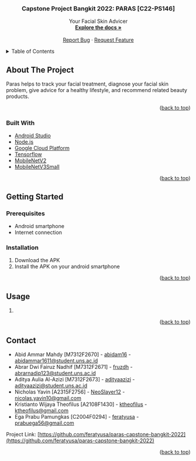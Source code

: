 <div id="top"></div>
<!--
*** Thanks for checking out the Best-README-Template. If you have a suggestion
*** that would make this better, please fork the repo and create a pull request
*** or simply open an issue with the tag "enhancement".
*** Don't forget to give the project a star!
*** Thanks again! Now go create something AMAZING! :D
-->

<!-- PROJECT SHIELDS -->
<!--
*** I'm using markdown "reference style" links for readability.
*** Reference links are enclosed in brackets [ ] instead of parentheses ( ).
*** See the bottom of this document for the declaration of the reference variables
*** for contributors-url, forks-url, etc. This is an optional, concise syntax you may use.
*** https://www.markdownguide.org/basic-syntax/#reference-style-links
-->

<!-- PROJECT LOGO -->
<br />
<div align="center">
  <!-- <a href="https://github.com/feratyusa/paras-capstone-bangkit-2022">
    <img src="images/logo.png" alt="Logo" width="80" height="80">
  </a> -->

<h3 align="center">Capstone Project Bangkit 2022: PARAS [C22-PS146]</h3>

  <p align="center">
    Your Facial Skin Advicer
    <br />
    <a href="https://github.com/feratyusa/paras-capstone-bangkit-2022"><strong>Explore the docs »</strong></a>
    <br />
    <br />
    <!-- <a href="https://github.com/github_username/repo_name">View Demo</a>
    · -->
    <a href="https://github.com/feratyusa/paras-capstone-bangkit-2022/issues">Report Bug</a>
    ·
    <a href="https://github.com/feratyusa/paras-capstone-bangkit-2022/issues">Request Feature</a>
  </p>
</div>

<!-- TABLE OF CONTENTS -->
<details>
  <summary>Table of Contents</summary>
  <ol>
    <li>
      <a href="#about-the-project">About The Project</a>
      <ul>
        <li><a href="#built-with">Built With</a></li>
      </ul>
    </li>
    <li>
      <a href="#getting-started">Getting Started</a>
      <ul>
        <li><a href="#prerequisites">Prerequisites</a></li>
        <li><a href="#installation">Installation</a></li>
      </ul>
    </li>
    <li><a href="#usage">Usage</a></li>
    <!-- <li><a href="#roadmap">Roadmap</a></li> -->
    <li><a href="#contributing">Contributing</a></li>
    <!-- <li><a href="#license">License</a></li> -->
    <li><a href="#contact">Contact</a></li>
    <!-- <li><a href="#acknowledgments">Acknowledgments</a></li> -->
  </ol>
</details>

<!-- ABOUT THE PROJECT -->

## About The Project

<!-- [![Product Name Screen Shot][product-screenshot]](https://example.com) -->

<!-- Here's a blank template to get started: To avoid retyping too much info. Do a search and replace with your text editor for the following: `github_username`, `repo_name`, `twitter_handle`, `linkedin_username`, `email_client`, `email`, `project_title`, `project_description` -->

Paras helps to track your facial treatment, diagnose your facial skin problem, give advice for a healthy lifestyle, and recommend related beauty products.

<p align="right">(<a href="#top">back to top</a>)</p>

### Built With

- [Android Studio](https://developer.android.com/studio)
- [Node.js](https://nodejs.org/en/)
- [Google Cloud Platform](https://cloud.google.com/gcp/)
- [Tensorflow](https://www.tensorflow.org/)
- [MobileNetV2](https://keras.io/api/applications/mobilenet/#mobilenetv2-function)
- [MobileNetV3Small](https://keras.io/api/applications/mobilenet/#mobilenetv3small-function)

<p align="right">(<a href="#top">back to top</a>)</p>

<!-- GETTING STARTED -->

## Getting Started

<!-- This is an example of how you may give instructions on setting up your project locally.
To get a local copy up and running follow these simple example steps. -->

### Prerequisites

<!-- This is an example of how to list things you need to use the software and how to install them. -->

- Android smartphone
- Internet connection

### Installation

1. Download the APK
2. Install the APK on your android smartphone

<p align="right">(<a href="#top">back to top</a>)</p>

<!-- USAGE EXAMPLES -->

## Usage

1.

<p align="right">(<a href="#top">back to top</a>)</p>

<!-- ROADMAP -->
<!-- ## Roadmap

- [ ] Feature 1
- [ ] Feature 2
- [ ] Feature 3
    - [ ] Nested Feature

See the [open issues](https://github.com/github_username/repo_name/issues) for a full list of proposed features (and known issues).

<p align="right">(<a href="#top">back to top</a>)</p> -->

<!-- CONTRIBUTING -->
<!-- ## Contributing

Contributions are what make the open source community such an amazing place to learn, inspire, and create. Any contributions you make are **greatly appreciated**.

If you have a suggestion that would make this better, please fork the repo and create a pull request. You can also simply open an issue with the tag "enhancement".
Don't forget to give the project a star! Thanks again!

1. Fork the Project
2. Create your Feature Branch (`git checkout -b feature/AmazingFeature`)
3. Commit your Changes (`git commit -m 'Add some AmazingFeature'`)
4. Push to the Branch (`git push origin feature/AmazingFeature`)
5. Open a Pull Request

<p align="right">(<a href="#top">back to top</a>)</p> -->

<!-- LICENSE -->
<!-- ## License

Distributed under the MIT License. See `LICENSE.txt` for more information.

<p align="right">(<a href="#top">back to top</a>)</p> -->

<!-- CONTACT -->

## Contact

- Abid Ammar Mahdy [M7312F2670] - [abidam16](https://github.com/abidam16) - abidammar1611@student.uns.ac.id
- Abrar Dwi Fairuz Nadhif [M7312F2671] - [fruzdh](https://github.com/fruzdh) - abrarnadip123@student.uns.ac.id
- Aditya Aulia Al-Azizi [M7312F2673] - [adityaazizi](https://github.com/adityaazizi) - adityaazizi@student.uns.ac.id
- Nicholas Yavin [A2315F2756] - [NeoSlayer12](https://github.com/NeoSlayer12) - nicolas.yavin10@gmail.com
- Kristianto Wijaya Theofilus [A2108F1430] - [ktheofilus](https://github.com/ktheofilus) - ktheofilus@gmail.com
- Ega Prabu Pamungkas [C2004F0294] - [feratyusa](https://github.com/feratyusa) - prabuega56@gmail.com

Project Link: [https://github.com/feratyusa/paras-capstone-bangkit-2022](https://github.com/feratyusa/paras-capstone-bangkit-2022)

<p align="right">(<a href="#top">back to top</a>)</p>

<!-- ACKNOWLEDGMENTS -->
<!-- ## Acknowledgments

* []()
* []()
* []()

<p align="right">(<a href="#top">back to top</a>)</p> -->

<!-- MARKDOWN LINKS & IMAGES -->
<!-- https://www.markdownguide.org/basic-syntax/#reference-style-links -->
<!-- [contributors-shield]: https://img.shields.io/github/contributors/github_username/repo_name.svg?style=for-the-badge
[contributors-url]: https://github.com/github_username/repo_name/graphs/contributors
[forks-shield]: https://img.shields.io/github/forks/github_username/repo_name.svg?style=for-the-badge
[forks-url]: https://github.com/github_username/repo_name/network/members
[stars-shield]: https://img.shields.io/github/stars/github_username/repo_name.svg?style=for-the-badge
[stars-url]: https://github.com/github_username/repo_name/stargazers
[issues-shield]: https://img.shields.io/github/issues/github_username/repo_name.svg?style=for-the-badge
[issues-url]: https://github.com/github_username/repo_name/issues
[license-shield]: https://img.shields.io/github/license/github_username/repo_name.svg?style=for-the-badge
[license-url]: https://github.com/github_username/repo_name/blob/master/LICENSE.txt
[linkedin-shield]: https://img.shields.io/badge/-LinkedIn-black.svg?style=for-the-badge&logo=linkedin&colorB=555
[linkedin-url]: https://linkedin.com/in/linkedin_username
[product-screenshot]: images/screenshot.png -->
